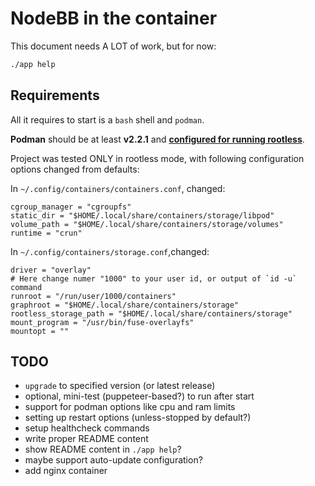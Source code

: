 NodeBB in the container
=======================

This document needs A LOT of work, but for now:

```sh
./app help
```

## Requirements

All it requires to start is a `bash` shell and `podman`.

**Podman** should be at least **v2.2.1** and **[configured for running rootless](https://github.com/containers/podman/blob/master/docs/tutorials/rootless_tutorial.md)**.

Project was tested ONLY in rootless mode, with following configuration options changed from defaults:

In `~/.config/containers/containers.conf`, changed:

```
cgroup_manager = "cgroupfs"
static_dir = "$HOME/.local/share/containers/storage/libpod"
volume_path = "$HOME/.local/share/containers/storage/volumes"
runtime = "crun"
```

In `~/.config/containers/storage.conf`,changed:

```
driver = "overlay"
# Here change numer "1000" to your user id, or output of `id -u` command
runroot = "/run/user/1000/containers"
graphroot = "$HOME/.local/share/containers/storage"
rootless_storage_path = "$HOME/.local/share/containers/storage"
mount_program = "/usr/bin/fuse-overlayfs"
mountopt = ""
```


## TODO

- `upgrade` to specified version (or latest release)
- optional, mini-test (puppeteer-based?) to run after start
- support for podman options like cpu and ram limits
- setting up restart options (unless-stopped by default?)
- setup healthcheck commands
- write proper README content
- show README content in `./app help`?
- maybe support auto-update configuration?
- add nginx container
